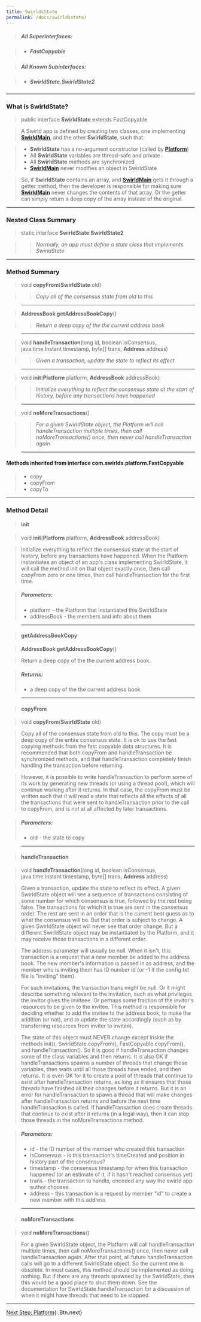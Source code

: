 ```yaml
---
title: SwirldsState
permalink: /docs/swirldsstate/
---
```


> ##### All Superinterfaces:

> * ##### FastCopyable

> ##### All Known Subinterfaces:

> * ##### SwirldState.SwirldState2

---

### What is SwirldState?

> public interface **SwirldState** extends FastCopyable

> A Swirld app is defined by creating two classes, one implementing **[SwirldMain](/docs/swirldsmain)**, and the other **SwirldState**, such that:

> * **SwirldState** has a no-argument constructor (called by **[Platform](/docs/platform)**)
> * All **SwirldState** variables are thread-safe and private
> * All **SwirldState** methods are synchronized
> * **[SwirldMain](/docs/swirldsmain)** never modifies an object in SwirldState

> So, if **SwirldState** contains an array, and **[SwirldMain](/docs/swirldsmain)** gets it through a getter method, then the developer is responsible for making sure **[SwirldMain](/docs/swirldsmain)** never changes the contents of that array. Or the getter can simply return a deep copy of the array instead of the original.

---

### Nested Class Summary

> static interface **SwirldState**.**SwirldState2**

> > _Normally, an app must define a state class that implements SwirldState_

---

### Method Summary

> void **copyFrom**(**SwirldState** old)

> > _Copy all of the consensus state from old to this_

> ---

> **AddressBook getAddressBookCopy**()

> > _Return a deep copy of the the current address book_

> ---

> void **handleTransaction**(long id, boolean isConsensus, java.time.Instant timestamp,
> byte[] trans, **Address** address)

> > _Given a transaction, update the state to reflect its effect_

> ---

> void **init**(**Platform** platform, **AddressBook** addressBook)

> > _Initialize everything to reflect the consensus state at the start of history, before any transactions have happened_

> ---

> void **noMoreTransactions**()

> > _For a given SwirldState object, the Platform will call handleTransaction multiple times, then call noMoreTransactions() once, then never call handleTransaction again_

> ---

#### Methods inherited from interface com.swirlds.platform.FastCopyable

> * copy
> * copyFrom
> * copyTo

---

### Method Detail

> #### init

> void **init**(**Platform** platform, **AddressBook** addressBook)

> Initialize everything to reflect the consensus state at the start of history, before any transactions have happened. When the Platform instantiates an object of an app's class implementing SwirldState, it will call the method init on that object exactly once, then call copyFrom zero or one times, then call handleTransaction for the first time.

> ##### Parameters:
>
> * platform - the Platform that instantiated this SwirldState
> * addressBook - the members and info about them

> ---

> #### getAddressBookCopy

> **AddressBook getAddressBookCopy**()

> Return a deep copy of the the current address book.

> ##### Returns:
>
> * a deep copy of the the current address book

> ---

> #### copyFrom

> void **copyFrom**(**SwirldState** old)

> Copy all of the consensus state from old to this. The copy must be a deep copy of the entire consensus state. It is ok to use the fast copying methods from the fast copyable data structures. It is recommended that both copyFrom and handleTransaction be synchronized methods, and that handleTransaction completely finish handling the transaction before returning.

> However, it is possible to write handleTransaction to perform some of its work by generating new threads (or using a thread pool), which will continue working after it returns. In that case, the copyFrom must be written such that it will read a state that reflects all the effects of all the transactions that were sent to handleTransaction prior to the call to copyFrom, and is not at all affected by later transactions.

> ##### Parameters:
>
> * old - the state to copy

> ---

> #### handleTransaction

> void **handleTransaction**(long id, boolean isConsensus, java.time.Instant timestamp,
> byte[] trans, **Address** address)

> Given a transaction, update the state to reflect its effect. A given SwirldState object will see a sequence of transactions consisting of some number for which consensus is true, followed by the rest being false. The transactions for which it is true are sent in the consensus order. The rest are sent in an order that is the current best guess as to what the consensus will be. But that order is subject to change. A given SwirldState object will never see that order change. But a different SwirldState object may be instantiated by the Platform, and it may receive those transactions in a different order.

> The address parameter will usually be null. When it isn't, this transaction is a request that a new member be added to the address book. The new member's information is passed in as address, and the member who is inviting them has ID number id (or -1 if the config.txt file is "inviting" them).

> For such invitations, the transaction trans might be null. Or it might describe something relevant to the invitation, such as what privileges the invitor gives the inviteee. Or perhaps some fraction of the invitor's resources to be given to the invitee. This method is responsible for deciding whether to add the invitee to the address book, to make the addition (or not), and to update the state accordingly (such as by transferring resources from inviter to invitee).

> The state of this object must NEVER change except inside the methods init(), SwirldState.copyFrom(), FastCopyable.copyFrom(), and handleTransaction(). So it is good if handleTransaction changes some of the class variables and then returns. It is also OK if handleTransactions spawns a number of threads that change those variables, then waits until all those threads have ended, and then returns. It is even OK for it to create a pool of threads that continue to exist after handleTransaction returns, as long as it ensures that those threads have finished all their changes before it returns. But it is an error for handleTransaction to spawn a thread that will make changes after handleTransaction returns and before the next time handleTransaction is called. If handleTransaction does create threads that continue to exist after it returns (in a legal way), then it can stop those threads in the noMoreTransactions method.

> ##### Parameters:
>
> * id - the ID number of the member who created this transaction
> * isConsensus - is this transaction's timeCreated and position in history part of the consensus?
> * timestamp - the consensus timestamp for when this transaction happened (or an estimate of it, if it hasn't reached consensus yet)
> * trans - the transaction to handle, encoded any way the swirld app author chooses
> * address - this transaction is a request by member "id" to create a new member with this address

> ---

> #### noMoreTransactions

> void **noMoreTransactions**()

> For a given SwirldState object, the Platform will call handleTransaction multiple times, then call noMoreTransactions() once, then never call handleTransaction again. After that point, all future handleTransaction calls will go to a different SwirldState object. So the current one is obsolete. In most cases, this method should be implemented as doing nothing. But if there are any threads spawned by the SwirldState, then this would be a good place to shut them down. See the documentation for SwirldState.handleTransaction for a discussion of when it might have threads that need to be stopped.

---

[Next Step: Platform](/docs/platform){:.Btn.next}

